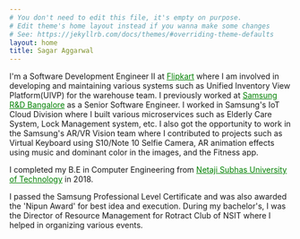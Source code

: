```yaml
---
# You don't need to edit this file, it's empty on purpose.
# Edit theme's home layout instead if you wanna make some changes
# See: https://jekyllrb.com/docs/themes/#overriding-theme-defaults
layout: home
title: Sagar Aggarwal
---
```

I'm a Software Development Engineer II at <a href="https://www.flipkart.com/" style="color:green;">Flipkart</a> where I am involved in developing and maintaining various systems such as Unified Inventory View Platform(UIVP) for the warehouse team. I previously worked at <a href="https://research.samsung.com/sri-b" style="color:green;">Samsung R&D Bangalore</a> as a Senior Software Engineer. I worked in Samsung's IoT Cloud Division where I built various microservices such as Elderly Care System, Lock Management system, etc. I also got the opportunity to work in the Samsung's AR/VR Vision team where I contributed to projects such as Virtual Keyboard using
S10/Note 10 Selfie Camera, AR animation effects using music and dominant color in the images, and the Fitness app.

I completed my B.E in Computer Engineering from <a href="http://www.nsit.ac.in/" style="color:green;">Netaji Subhas University of Technology</a> in 2018.

I passed the Samsung Professional Level Certificate and was also awarded the 'Nipun Award' for best idea and execution. During my bachelor's, I was the Director of Resource Management for Rotract Club of NSIT where I helped in organizing various events.



